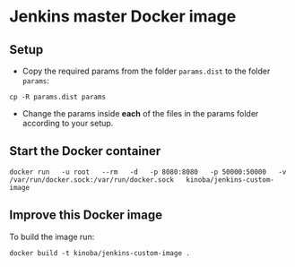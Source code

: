 # Jenkins master Docker image

## Setup

- Copy the required params from the folder `params.dist` to the folder `params`:

```
cp -R params.dist params
```

- Change the params inside __each__ of the files in the params folder according to your setup.


## Start the Docker container

```
docker run   -u root   --rm   -d   -p 8080:8080   -p 50000:50000   -v /var/run/docker.sock:/var/run/docker.sock   kinoba/jenkins-custom-image
```

## Improve this Docker image

To build the image run:

```
docker build -t kinoba/jenkins-custom-image .
```
